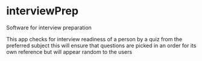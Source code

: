 # interviewPrep
Software for interview preparation

This app checks for interview readiness of a person by a quiz from the preferred subject
this will ensure that questions are picked in an order for its own reference but will appear random to the users
